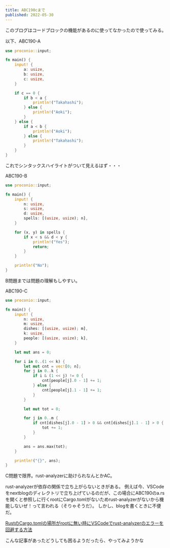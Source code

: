 ```yaml
---
title: ABC190cまで
published: 2022-05-30
---
```



このブログはコードブロックの機能があるのに使ってなかったので使ってみる。

以下、ABC190-A

```rust:a.rs
use proconio::input;

fn main() {
    input! {
        a: usize,
        b: usize,
        c: usize,
    }

    if c == 0 {
        if b < a {
            println!("Takahashi");
        } else {
            println!("Aoki");
        }
    } else {
        if a < b {
            println!("Aoki");
        } else {
            println!("Takahashi");
        }
    }
}
```

これでシンタックスハイライトがついて見えるはず・・・

ABC190-B

```rust:b.rs
use proconio::input;

fn main() {
    input! {
        n: usize,
        s: usize,
        d: usize,
        spells: [(usize, usize); n],
    }

    for (x, y) in spells {
        if x < s && d < y {
            println!("Yes");
            return;
        }
    }

    println!("No");
}
```

B問題までは問題の理解もしやすい。

ABC190-C

```rust:c.rs
use proconio::input;

fn main() {
    input! {
        n: usize,
        m: usize,
        dishes: [(usize, usize); m],
        k: usize,
        people: [(usize, usize); k],
    }

    let mut ans = 0;

    for i in 0..(1 << k) {
        let mut cnt = vec![0; n];
        for j in 0..k {
            if i & (1 << j) != 0 {
                cnt[people[j].0 - 1] += 1;
            } else {
                cnt[people[j].1 - 1] += 1;
            }
        }

        let mut tot = 0;

        for j in 0..m {
            if cnt[dishes[j].0 - 1] > 0 && cnt[dishes[j].1 - 1] > 0 {
                tot += 1;
            }
        }

        ans = ans.max(tot);
    }

    println!("{}", ans);
}
```

C問題で限界。rust-analyzerに助けられなんとかAC。

rust-analyzerが依存の関係で立ち上がらないときがある。
例えば今、VSCodeをnextblogのディレクトリで立ち上げているのだが、この場合にABC190のa.rsを開くと参照しに行くrootにCargo.tomlがないためrust-analyzerがないから機能しないぜ！って言われる（そりゃそうだ）。
しかし、blogを書くときに不便だ。

[RustのCargo.tomlの場所がrootに無い時にVSCodeでrust-analyzerのエラーを回避する方法](https://zenn.dev/razokulover/scraps/17844b5b5c7147)

こんな記事があったどうしても困るようだったら、やってみようかな